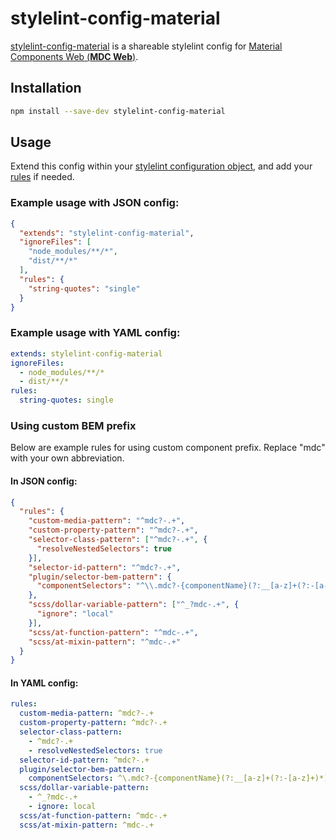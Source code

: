 # stylelint-config-material

[stylelint-config-material](https://github.com/webdenim/stylelint-config-material) is a shareable stylelint config for [Material Components Web (**MDC Web**)](https://github.com/material-components/material-components-web).

## Installation

```bash
npm install --save-dev stylelint-config-material
```

## Usage

Extend this config within your [stylelint configuration object](http://stylelint.io/user-guide/configuration/#extends),
and add your [rules](https://stylelint.io/user-guide/rules) if needed.

### Example usage with JSON config:

```json
{
  "extends": "stylelint-config-material",
  "ignoreFiles": [
    "node_modules/**/*",
    "dist/**/*"
  ],
  "rules": {
    "string-quotes": "single"
  }
}
```

### Example usage with YAML config:

```yaml
extends: stylelint-config-material
ignoreFiles:
  - node_modules/**/*
  - dist/**/*
rules:
  string-quotes: single
```

### Using custom BEM prefix

Below are example rules for using custom component prefix. Replace "mdc" with your own abbreviation.

#### In JSON config:

```json
{
  "rules": {
    "custom-media-pattern": "^mdc?-.+",
    "custom-property-pattern": "^mdc?-.+",
    "selector-class-pattern": ["^mdc?-.+", {
      "resolveNestedSelectors": true
    }],
    "selector-id-pattern": "^mdc?-.+",
    "plugin/selector-bem-pattern": {
      "componentSelectors": "^\\.mdc?-{componentName}(?:__[a-z]+(?:-[a-z]+)*)*(?:--[a-z]+(?:-[a-z]+)*)*(?:\\[.+\\])*$"
    },
    "scss/dollar-variable-pattern": ["^_?mdc-.+", {
      "ignore": "local"
    }],
    "scss/at-function-pattern": "^mdc-.+",
    "scss/at-mixin-pattern": "^mdc-.+"
  }
}
```

#### In YAML config:

```yaml
rules:
  custom-media-pattern: ^mdc?-.+
  custom-property-pattern: ^mdc?-.+
  selector-class-pattern:
    - ^mdc?-.+
    - resolveNestedSelectors: true
  selector-id-pattern: ^mdc?-.+
  plugin/selector-bem-pattern:
    componentSelectors: ^\.mdc?-{componentName}(?:__[a-z]+(?:-[a-z]+)*)*(?:--[a-z]+(?:-[a-z]+)*)*(?:\[.+\])*$
  scss/dollar-variable-pattern:
    - ^_?mdc-.+
    - ignore: local
  scss/at-function-pattern: ^mdc-.+
  scss/at-mixin-pattern: ^mdc-.+
```
